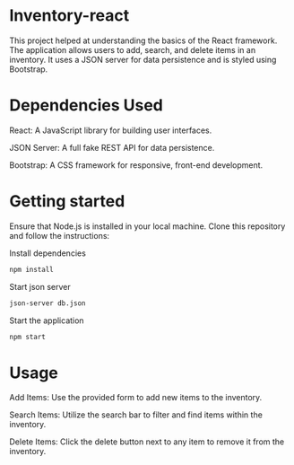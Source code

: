 # Inventory-react
This project helped at understanding the basics of the React framework. The application allows users to add, search, and delete items in an inventory. It uses a JSON server for data persistence and is styled using Bootstrap.

# Dependencies Used
React: A JavaScript library for building user interfaces.

JSON Server: A full fake REST API for data persistence.

Bootstrap: A CSS framework for responsive, front-end development.

# Getting started
Ensure that Node.js is installed in your local machine.
Clone this repository and follow the instructions:

Install dependencies
```bash
npm install
```

Start json server
```bash
json-server db.json
```

Start the application
```bash
npm start
```

# Usage
Add Items: Use the provided form to add new items to the inventory.

Search Items: Utilize the search bar to filter and find items within the inventory.

Delete Items: Click the delete button next to any item to remove it from the inventory.


